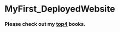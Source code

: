 # MyFirst_DeployedWebsite

### Please check out my [top4](https://effortless-cajeta-3e493b.netlify.app/) books.
